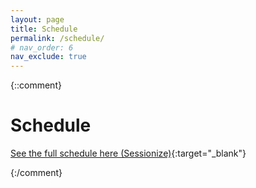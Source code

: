 ```yaml
---
layout: page
title: Schedule
permalink: /schedule/
# nav_order: 6
nav_exclude: true
---
```


{::comment}

# Schedule

<p />

[See the full schedule here (Sessionize)](https://sessionize.com/view/ht1oni9m/GridSmart?format=Embed_Styled_Html&isDark=False&title=Orlando%20Code%20Camp%202024){:target="_blank"}

{:/comment}
